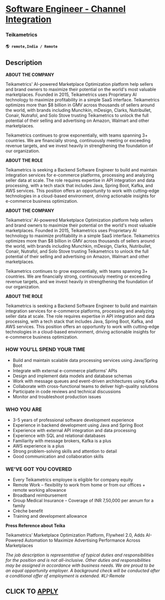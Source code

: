# [Software Engineer - Channel Integration](https://www.remotewlb.com/apply/software-engineer-channel-integration)  
### Teikametrics  
#### `🌎 remote,India / Remote`  

## Description

 **ABOUT THE COMPANY**

Teikametrics' AI-powered Marketplace Optimization platform help sellers and brand owners to maximize their potential on the world's most valuable marketplaces. Founded in 2015, Teikametrics uses Proprietary AI technology to maximize profitability in a simple SaaS interface. Teikametrics optimizes more than $8 billion in GMV across thousands of sellers around the world, with brands including Munchkin, mDesign, Clarks, Nutribullet, Conair, Nutrafol, and Solo Stove trusting Teikametrics to unlock the full potential of their selling and advertising on Amazon, Walmart and other marketplaces.

  

Teikametrics continues to grow exponentially, with teams spanning 3+ countries. We are financially strong, continuously meeting or exceeding revenue targets, and we invest heavily in strengthening the foundation of our organization.

  

**ABOUT THE ROLE**

Teikametrics is seeking a Backend Software Engineer to build and maintain integration services for e-commerce platforms, processing and analyzing seller data at scale. The role requires expertise in API integration and data processing, with a tech stack that includes Java, Spring Boot, Kafka, and AWS services. This position offers an opportunity to work with cutting-edge technologies in a cloud-based environment, driving actionable insights for e-commerce business optimization.

  

 **ABOUT THE COMPANY**

Teikametrics' AI-powered Marketplace Optimization platform help sellers and brand owners to maximize their potential on the world's most valuable marketplaces. Founded in 2015, Teikametrics uses Proprietary AI technology to maximize profitability in a simple SaaS interface. Teikametrics optimizes more than $8 billion in GMV across thousands of sellers around the world, with brands including Munchkin, mDesign, Clarks, Nutribullet, Conair, Nutrafol, and Solo Stove trusting Teikametrics to unlock the full potential of their selling and advertising on Amazon, Walmart and other marketplaces.

  

Teikametrics continues to grow exponentially, with teams spanning 3+ countries. We are financially strong, continuously meeting or exceeding revenue targets, and we invest heavily in strengthening the foundation of our organization.

  

**ABOUT THE ROLE**

Teikametrics is seeking a Backend Software Engineer to build and maintain integration services for e-commerce platforms, processing and analyzing seller data at scale. The role requires expertise in API integration and data processing, with a tech stack that includes Java, Spring Boot, Kafka, and AWS services. This position offers an opportunity to work with cutting-edge technologies in a cloud-based environment, driving actionable insights for e-commerce business optimization.

  

### HOW YOU'LL SPEND YOUR TIME

* Build and maintain scalable data processing services using Java/Spring Boot
* Integrate with external e-commerce platforms' APIs
* Design and implement data models and database schemas
* Work with message queues and event-driven architectures using Kafka
* Collaborate with cross-functional teams to deliver high-quality solutions
* Participate in code reviews and technical discussions
* Monitor and troubleshoot production issues

  

### WHO YOU ARE

* 3-5 years of professional software development experience
* Experience in backend development using Java and Spring Boot
* Experience with external API integration and data processing
* Experience with SQL and relational databases
* Familiarity with message brokers, Kafka is a plus
* AWS experience is a plus
* Strong problem-solving skills and attention to detail
* Good communication and collaboration skills

  

### WE'VE GOT YOU COVERED

* Every Teikametrics employee is eligible for company equity
* Remote Work – flexibility to work from home or from our offices + remote working allowance
* Broadband reimbursement 
* Group Medical Insurance – Coverage of INR 7,50,000 per annum for a family 
* Crèche benefit
* Training and development allowance

  

 **Press Reference about Teika**

Teikametrics’ Marketplace Optimization Platform, Flywheel 2.0, Adds AI-Powered Automation to Maximize Advertising Performance Across Marketplaces

  

 _The job description is representative of typical duties and responsibilities for the position and is not all-inclusive. Other duties and responsibilities may be assigned in accordance with business needs. We are proud to be an equal opportunity employer. A background check will be conducted after a conditional offer of employment is extended. #LI-Remote_

  
## CLICK TO [APPLY](https://www.remotewlb.com/apply/software-engineer-channel-integration)

